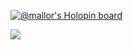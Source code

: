[![@mallor's Holopin board](https://holopin.io/api/user/board?user=mallor)](https://holopin.io/@mallor)

<a href="https://nikosgram.me/">
  <img align="center" src="https://github-readme-stats.vercel.app/api?username=nikosgram&show_icons=true&theme=tokyonight" />
</a>

<!--
**nikosgram/nikosgram** is a ✨ _special_ ✨ repository because its `README.md` (this file) appears on your GitHub profile.

Here are some ideas to get you started:

- 🔭 I’m currently working on ...
- 🌱 I’m currently learning ...
- 👯 I’m looking to collaborate on ...
- 🤔 I’m looking for help with ...
- 💬 Ask me about ...
- 📫 How to reach me: ...
- 😄 Pronouns: ...
- ⚡ Fun fact: ...
-->
